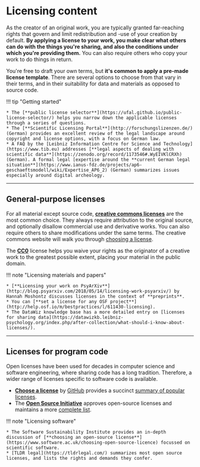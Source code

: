 # Licensing content

As the creator of an original work, you are typically granted far-reaching rights that govern and limit redistribution and -use of your creation by default. **By applying a license to your work, you make clear what others can do with the things you're sharing, and also the conditions under which you're providing them.** You can also require others who copy your work to do things in return.

You're free to draft your own terms, but **it's common to apply a pre-made license template**. There are several options to choose from that vary in their terms, and in their suitability for data and materials as opposed to source code.

!!! tip "Getting started"

    * The [**public license selector**](https://ufal.github.io/public-license-selector/) helps you narrow down the applicable licenses through a series of questions.
    * The [**Scientific Licensing Portal**](http://forschungslizenzen.de/) (German) provides an excellent review of the legal landscape around copyright and license options, with a focus on German law.
    * A FAQ by the [Leibniz Information Centre for Science and Technology](https://www.tib.eu) addresses [**legal aspects of dealing with scientific data**](https://zenodo.org/record/1173546#.WyEIVKlCRXh) (German). A formal legal [expertise around the **current German legal situation**](https://www.ianus-fdz.de/projects/ap6-geschaeftsmodell/wiki/Expertise_AP6_2) (German) summarizes issues especially around digital archeology.

----

## General-purpose licenses

For all material except source code, [**creative commons licenses**](https://creativecommons.org/share-your-work/) are the most common choice. They always require attribution to the original source, and optionally disallow commercial use and derivative works. You can also require others to share modifications under the same terms. The creative commons website will walk you through [choosing a license](https://creativecommons.org/choose/).

The [**CC0**](https://creativecommons.org/share-your-work/public-domain/cc0/) license helps you waive your rights as the originator of a creative work to the greatest possible extent, placing your material in the public domain.

!!! note "Licensing materials and papers"

    * [**Licensing your work on PsyArXiv**](http://blog.psyarxiv.com/2018/05/14/licensing-work-psyarxiv/) by Hannah Moshontz discusses licenses in the context of **preprints**.
    * You can [**set a license for any OSF project**](http://help.osf.io/m/bestpractices/l/611430-licensing).
    * The DataWiz knowledge base has a more detailed entry on [licenses for sharing data](https://datawizkb.leibniz-psychology.org/index.php/after-collection/what-should-i-know-about-licenses/).

----

## Licenses for program code

Open licenses have been used for decades in computer science and software engineering, where sharing code has a long tradition. Therefore, a wider range of licenses specific to software code is available.

* [**Choose a license**](https://choosealicense.com/) by [GitHub](https://github.com/) provides a succinct [summary of popular licenses](https://choosealicense.com/licenses/).
* The [**Open Source Initiative**](https://opensource.org) approves open-source licenses and maintains a more [complete list](https://opensource.org/licenses).


!!! note "Licensing software"

    * The Software Sustainability Institute provides an in-depth discussion of [**choosing an open-source license**](https://www.software.ac.uk/choosing-open-source-licence) focussed on scientific software.
    * [TLDR legal](https://tldrlegal.com/) summarizes most open source licenses, and lists the rights and demands they confer.
